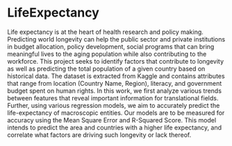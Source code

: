 # LifeExpectancy

Life expectancy is at the heart of health research and policy making. Predicting world longevity can help the public sector and private institutions in budget allocation, policy development, social programs that can bring meaningful lives to the aging population while also contributing to the workforce. This project seeks to identify factors that contribute to longevity as well as predicting the total population of a given country based on historical data. The dataset is extracted from Kaggle and contains attributes that range from location (Country Name, Region), literacy, and government budget spent on human rights. In this work, we first analyze various trends between features that reveal important information for translational fields. Further, using various regression models, we aim to accurately predict the life-expectancy of macroscopic entities. Our models are to be measured for accuracy using the Mean Square Error and R-Squared Score. This model intends to predict the area and countries with a higher life expectancy, and correlate what factors are driving such longevity or lack thereof.
